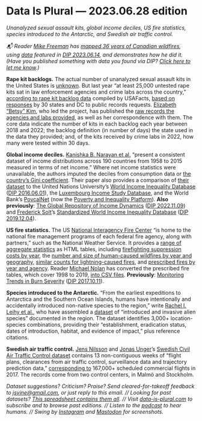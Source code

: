 Data Is Plural — 2023.06.28 edition
===================================

*Unanalyzed sexual assault kits, global income deciles, US fire statistics, species introduced to the Antarctic, and Swedish air traffic control.*

*📬 Reader [Mike Freeman](http://mfviz.com/) has [mapped 36 years of Canadian wildfires](https://observablehq.com/@mkfreeman/canadian-wildfires), using [data](https://cwfis.cfs.nrcan.gc.ca/datamart/metadata/nbac) featured in [DIP 2023.06.14](https://www.data-is-plural.com/archive/2023-06-14-edition/), and demonstrates how he did it. (Have you published something with data you found via DIP? [Click here to let me know](https://docs.google.com/forms/d/e/1FAIpQLSdXXD5eO05w0Xa7bwG3Ppia3uzr_o3y-xDEZuWRfXbCfCu_XA/viewform).)*


__Rape kit backlogs.__ The actual number of unanalyzed sexual assault kits in the United States is [unknown](https://nij.ojp.gov/topics/articles/untested-evidence-sexual-assault-cases). But last year “at least 25,000 untested rape kits sat in law enforcement agencies and crime labs across the country,” [according to rape kit backlog data](https://usafacts.org/articles/how-many-rape-kits-are-awaiting-testing-in-the-us-see-the-data-by-state/) compiled by USAFacts, [based on responses](https://usafacts.org/articles/detailed-methodology-rape-kit-backlog-data/) by 30 states and DC to public records requests. [Elizabeth “Betsy” Kim](https://www.linkedin.com/in/elizabethbkim/), who led the project, has published the [raw records the agencies and labs provided](https://github.com/elizabethbkim/rape-kits-data), as well as her correspondence with them. The core data indicate the number of kits in each backlog each year between 2018 and 2022; the backlog definition (in number of days) the state used in the data they provided; and, of the kits received by crime labs in 2022, how many were tested within 30 days.


__Global income deciles.__ [Kanishka B. Narayan et al.](https://essd.copernicus.org/preprints/essd-2023-137/) “present a consistent dataset of income distributions across 190 countries from 1958 to 2015 measured in terms of net income.” Where net income statistics were unavailable, the authors imputed the deciles from consumption data or [the country’s Gini coefficient](https://databank.worldbank.org/metadataglossary/gender-statistics/series/SI.POV.GINI). Their paper also provides a comparison of [their dataset](https://zenodo.org/record/7093997) to the United Nations University’s [World Income Inequality Database](https://www.wider.unu.edu/project/wiid-%E2%80%93-world-income-inequality-database) ([DIP 2016.06.01](https://www.data-is-plural.com/archive/2016-06-01-edition/)), the [Luxembourg Income Study Database](https://www.lisdatacenter.org/our-data/lis-database/), and the World Bank’s [PovcalNet](http://web.archive.org/web/20220426042531/http://iresearch.worldbank.org/PovcalNet/home.aspx) (now the [Poverty and Inequality Platform](http://web.archive.org/web/20220501080610/https://pip.worldbank.org/)). __Also previously__: [The Global Repository of Income Dynamics](https://www.grid-database.org/) ([DIP 2022.11.09](https://www.data-is-plural.com/archive/2022-11-09-edition/)) and [Frederick Solt](https://fsolt.org/)’s [Standardized World Income Inequality Database](https://fsolt.org/swiid/) ([DIP 2019.12.04](https://www.data-is-plural.com/archive/2019-12-04-edition/)).


__US fire statistics.__ The US [National Interagency Fire Center](https://www.nifc.gov/) “is home to the national fire management programs of each federal fire agency, along with partners,” such as the National Weather Service. It provides a [range of aggregate statistics](https://www.nifc.gov/fire-information/statistics) as HTML tables, including [firefighting suppression costs by year](https://www.nifc.gov/fire-information/statistics/suppression-costs), the [number and size of human-caused wildfires by year and geography](https://www.nifc.gov/fire-information/statistics/human-caused), [similar counts for lightning-caused fires](https://www.nifc.gov/fire-information/statistics/lightning-caused), and [prescribed fires by year and agency](https://www.nifc.gov/fire-information/statistics/prescribed-fire). Reader [Michael Nolan](https://m-nolan.github.io/) has converted the prescribed fire tables, which cover 1998 to 2019, [into CSV files](https://github.com/m-nolan/NIFC-prescribed-burns/). __Previously__: [Monitoring Trends in Burn Severity](https://www.mtbs.gov/project-overview) ([DIP 2017.10.11](https://www.data-is-plural.com/archive/2017-10-11-edition/)).


__Species introduced to the Antarctic.__ “From the earliest expeditions to Antarctica and the Southern Ocean Islands, humans have intentionally and accidentally introduced non-native species to the region,” write [Rachel I. Leihy et al.](https://www.nature.com/articles/s41597-023-02113-2), who have assembled a [dataset](https://figshare.com/articles/dataset/Introduced_and_invasive_alien_species_of_Antarctica_and_the_Southern_Ocean_Islands/22056647) of “introduced and invasive alien species” documented in the region. The dataset identifies 3,000+ location-species combinations, providing their “establishment, eradication status, dates of introduction, habitat, and evidence of impact,” plus reference citations.


__Swedish air traffic control.__ [Jens Nilsson](https://liu.se/en/employee/jenni29) and [Jonas Unger](https://liu.se/en/employee/jonun48)’s [Swedish Civil Air Traffic Control dataset](https://data.mendeley.com/datasets/8yn985bwz5/1) contains 13 non-contiguous weeks of “flight plans, clearances from air traffic control, surveillance data and trajectory prediction data,” [corresponding to](https://www.sciencedirect.com/science/article/pii/S2352340923003591) 167,000+ scheduled commercial flights in 2017. The records come from two control centers, in Malmö and Stockholm. 


*Dataset suggestions? Criticism? Praise? Send cleared-for-takeoff feedback to jsvine@gmail.com, or just reply to this email. // Looking for past datasets? [This spreadsheet contains them all](https://docs.google.com/spreadsheets/d/1wZhPLMCHKJvwOkP4juclhjFgqIY8fQFMemwKL2c64vk/edit#gid=0). // Visit [data-is-plural.com](https://www.data-is-plural.com) to subscribe and to browse past editions. // Listen to the [podcast](https://podcast.data-is-plural.com) to hear humans. // Swing by [Instagram](https://www.instagram.com/dataisplural/) and [Mastodon](https://mastodon.social/@dataisplural) for screenshots.*

